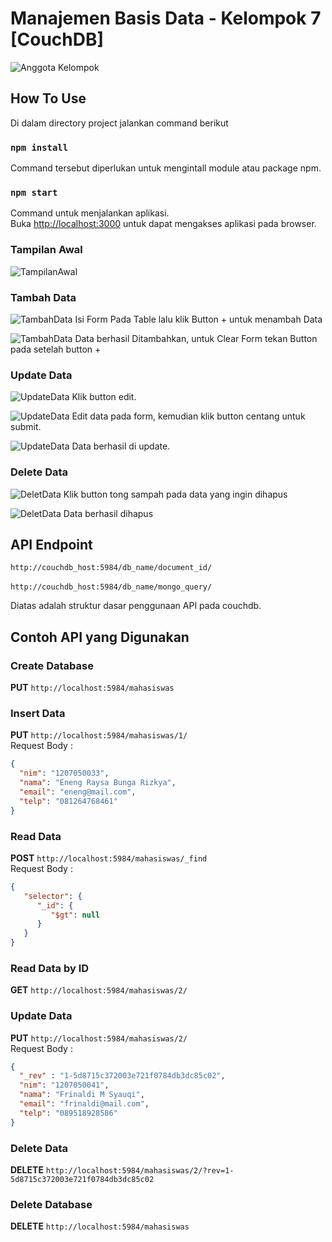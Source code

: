 # Manajemen Basis Data  - Kelompok 7 [CouchDB]
![Anggota Kelompok](https://raw.githubusercontent.com/Gaduh-Hartawan/kelompok7-couchdb-uas/master/Dokumentasi/PPT%20CouchDB%20-%20Kel7.jpg)
 
## How To Use
Di dalam directory project jalankan command berikut
 
### `npm install`
Command tersebut diperlukan untuk mengintall module atau package npm.

### `npm start`

Command untuk menjalankan aplikasi.\
Buka [http://localhost:3000](http://localhost:3000) untuk dapat mengakses aplikasi pada browser.

### Tampilan Awal
![TampilanAwal](https://github.com/Gaduh-Hartawan/kelompok7-couchdb-uas/blob/master/Dokumentasi/TampilanAwal.png)

### Tambah Data
![TambahData](https://github.com/Gaduh-Hartawan/kelompok7-couchdb-uas/blob/master/Dokumentasi/TambahData1.png)
Isi Form Pada Table lalu klik Button + untuk menambah Data

![TambahData](https://github.com/Gaduh-Hartawan/kelompok7-couchdb-uas/blob/master/Dokumentasi/TambahData2.png)
Data berhasil Ditambahkan, untuk Clear Form tekan Button pada setelah button +

### Update Data
![UpdateData](https://github.com/Gaduh-Hartawan/kelompok7-couchdb-uas/blob/master/Dokumentasi/UpdateData1.png)
Klik button edit.

![UpdateData](https://github.com/Gaduh-Hartawan/kelompok7-couchdb-uas/blob/master/Dokumentasi/UpdateData2.png)
Edit data pada form, kemudian klik button centang untuk submit.

![UpdateData](https://github.com/Gaduh-Hartawan/kelompok7-couchdb-uas/blob/master/Dokumentasi/UpdateData3.png)
Data berhasil di update.

### Delete Data
![DeletData](https://github.com/Gaduh-Hartawan/kelompok7-couchdb-uas/blob/master/Dokumentasi/DeleteData1.png)
Klik button tong sampah pada data yang ingin dihapus

![DeletData](https://github.com/Gaduh-Hartawan/kelompok7-couchdb-uas/blob/master/Dokumentasi/DeleteData2.png)
Data berhasil dihapus

## API Endpoint

`http://couchdb_host:5984/db_name/document_id/`\
\
`http://couchdb_host:5984/db_name/mongo_query/`

Diatas adalah struktur dasar penggunaan API pada couchdb.

## Contoh API yang Digunakan
### Create Database
**PUT** `http://localhost:5984/mahasiswas`
### Insert Data
**PUT** `http://localhost:5984/mahasiswas/1/`\
Request Body :
```json
{
  "nim": "1207050033",
  "nama": "Eneng Raysa Bunga Rizkya",
  "email": "eneng@mail.com",
  "telp": "081264768461"
}
```
### Read Data
**POST** `http://localhost:5984/mahasiswas/_find`\
Request Body :
```json
{
   "selector": {
      "_id": {
         "$gt": null
      }
   }
}
```
### Read Data by ID
**GET** `http://localhost:5984/mahasiswas/2/`
### Update Data
**PUT** `http://localhost:5984/mahasiswas/2/`\
Request Body :
```json
{
  "_rev" : "1-5d8715c372003e721f0784db3dc85c02",
  "nim": "1207050041",
  "nama": "Frinaldi M Syauqi",
  "email": "frinaldi@mail.com",
  "telp": "089518928586"
}
```
### Delete Data
**DELETE** `http://localhost:5984/mahasiswas/2/?rev=1-5d8715c372003e721f0784db3dc85c02`
### Delete Database
**DELETE** `http://localhost:5984/mahasiswas`
